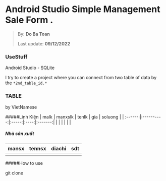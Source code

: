 # Android Studio Simple Management Sale Form .

> 
> By: **Do Ba Toan**
> 
> Last update: **09/12/2022**

### UseStuff  
Android Studio - SQLite 

I try to create a project where you can connect from two table of data by the `*2nd_table_id.*`

### TABLE
 by VietNamese 
 
#####Linh Kiện
|   malk  |  manxslk   | tenlk |  gia | soluong |
| :------:|:----------:|:-----:|:----:|:-------:|
|         |            |       |      |         |



##### Nhà sản xuất
|  mansx  |    tennsx  | diachi|  sdt |
| :------:|:----------:|:-----:|:----:|
|         |            |       |      |


#####How to use

 git clone
 
